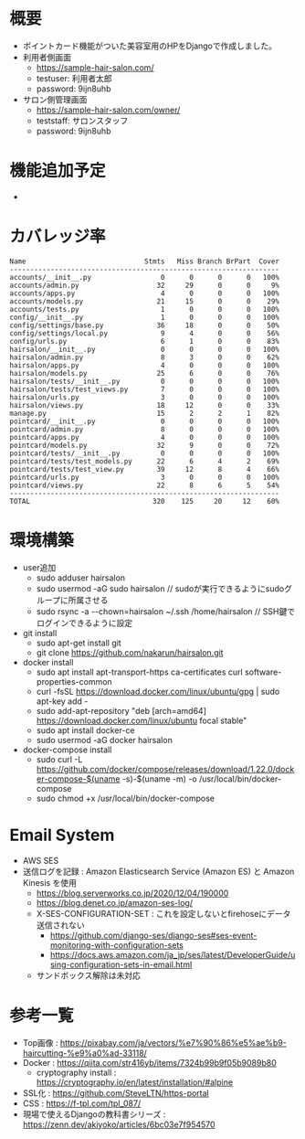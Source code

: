 # 概要
- ポイントカード機能がついた美容室用のHPをDjangoで作成しました。
- 利用者側画面
  - https://sample-hair-salon.com/
  - testuser: 利用者太郎
  - password: 9ijn8uhb
- サロン側管理画面
  - https://sample-hair-salon.com/owner/
  - teststaff: サロンスタッフ
  - password: 9ijn8uhb

# 機能追加予定
- 

# カバレッジ率
```
Name                             Stmts   Miss Branch BrPart  Cover
------------------------------------------------------------------
accounts/__init__.py                 0      0      0      0   100%
accounts/admin.py                   32     29      0      0     9%
accounts/apps.py                     4      0      0      0   100%
accounts/models.py                  21     15      0      0    29%
accounts/tests.py                    1      0      0      0   100%
config/__init__.py                   1      0      0      0   100%
config/settings/base.py             36     18      0      0    50%
config/settings/local.py             9      4      0      0    56%
config/urls.py                       6      1      0      0    83%
hairsalon/__init__.py                0      0      0      0   100%
hairsalon/admin.py                   8      3      0      0    62%
hairsalon/apps.py                    4      0      0      0   100%
hairsalon/models.py                 25      6      0      0    76%
hairsalon/tests/__init__.py          0      0      0      0   100%
hairsalon/tests/test_views.py        7      0      0      0   100%
hairsalon/urls.py                    3      0      0      0   100%
hairsalon/views.py                  18     12      0      0    33%
manage.py                           15      2      2      1    82%
pointcard/__init__.py                0      0      0      0   100%
pointcard/admin.py                   8      0      0      0   100%
pointcard/apps.py                    4      0      0      0   100%
pointcard/models.py                 32      9      0      0    72%
pointcard/tests/__init__.py          0      0      0      0   100%
pointcard/tests/test_models.py      22      6      4      2    69%
pointcard/tests/test_view.py        39     12      8      4    66%
pointcard/urls.py                    3      0      0      0   100%
pointcard/views.py                  22      8      6      5    54%
------------------------------------------------------------------
TOTAL                              320    125     20     12    60%

```

# 環境構築

- user追加
  - sudo adduser hairsalon
  - sudo usermod -aG sudo hairsalon // sudoが実行できるようにsudoグループに所属させる
  - sudo rsync -a --chown=hairsalon ~/.ssh /home/hairsalon // SSH鍵でログインできるように設定
- git install
  - sudo apt-get install git
  - git clone https://github.com/nakarun/hairsalon.git
- docker install
  - sudo apt install apt-transport-https ca-certificates curl software-properties-common
  - curl -fsSL https://download.docker.com/linux/ubuntu/gpg | sudo apt-key add -
  - sudo add-apt-repository "deb [arch=amd64] https://download.docker.com/linux/ubuntu focal stable"
  - sudo apt install docker-ce
  - sudo usermod -aG docker hairsalon
- docker-compose install
  - sudo curl -L https://github.com/docker/compose/releases/download/1.22.0/docker-compose-$(uname -s)-$(uname -m) -o /usr/local/bin/docker-compose
  - sudo chmod +x /usr/local/bin/docker-compose
  
# Email System
- AWS SES
- 送信ログを記録 : Amazon Elasticsearch Service (Amazon ES) と Amazon Kinesis を使用
  - https://blog.serverworks.co.jp/2020/12/04/190000
  - https://blog.denet.co.jp/amazon-ses-log/
  - X-SES-CONFIGURATION-SET : これを設定しないとfirehoseにデータ送信されない
    - https://github.com/django-ses/django-ses#ses-event-monitoring-with-configuration-sets
    - https://docs.aws.amazon.com/ja_jp/ses/latest/DeveloperGuide/using-configuration-sets-in-email.html
  - サンドボックス解除は未対応

# 参考一覧
- Top画像 : https://pixabay.com/ja/vectors/%e7%90%86%e5%ae%b9-haircutting-%e9%a0%ad-33118/
- Docker : https://qiita.com/str416yb/items/7324b99b9f05b9089b80
  - cryptography install : https://cryptography.io/en/latest/installation/#alpine
- SSL化 : https://github.com/SteveLTN/https-portal
- CSS : https://f-tpl.com/tpl_087/
- 現場で使えるDjangoの教科書シリーズ : https://zenn.dev/akiyoko/articles/6bc03e7f954570
